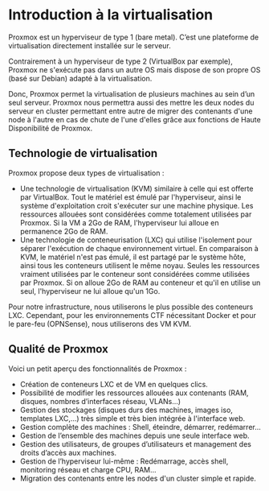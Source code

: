 # Introduction à la virtualisation

Proxmox est un hyperviseur de type 1 (bare metal). C’est une plateforme de virtualisation directement installée sur le serveur.

Contrairement à un hyperviseur de type 2 (VirtualBox par exemple), Proxmox ne s'exécute pas dans un autre OS mais dispose de son propre OS (basé sur Debian) adapté à la virtualisation.

Donc, Proxmox permet la virtualisation de plusieurs machines au sein d’un seul serveur. Proxmox nous permettra aussi des mettre les deux nodes du serveur en cluster permettant entre autre de migrer des contenants d'une node à l'autre en cas de chute de l'une d'elles grâce aux fonctions de Haute Disponibilité de Proxmox.

## Technologie de virtualisation

Proxmox propose deux types de virtualisation :

- Une technologie de virtualisation (KVM) similaire à celle qui est offerte par VirtualBox. Tout le matériel est émulé par l'hyperviseur, ainsi le système d'exploitation croit s'exécuter sur une machine physique. Les ressources allouées sont considérées comme totalement utilisées par Proxmox. Si la VM a 2Go de RAM, l'hyperviseur lui alloue en permanence 2Go de RAM.
- Une technologie de conteneurisation (LXC) qui utilise l'isolement pour séparer l'exécution de chaque environnement virtuel. En comparaison à KVM, le matériel n'est pas émulé, il est partagé par le système hôte, ainsi tous les conteneurs utilisent le même noyau. Seules les ressources vraiment utilisées par le conteneur sont considérées comme utilisées par Proxmox. Si on alloue 2Go de RAM au conteneur et qu'il en utilise un seul, l'hyperviseur ne lui alloue qu'un 1Go.

Pour notre infrastructure, nous utiliserons le plus possible des conteneurs LXC. Cependant, pour les environnements CTF nécessitant Docker et pour le pare-feu (OPNSense), nous utiliserons des VM KVM.

## Qualité de Proxmox

Voici un petit aperçu des fonctionnalités de Proxmox :

- Création de conteneurs LXC et de VM en quelques clics.
- Possibilité de modifier les ressources allouées aux contenants (RAM, disques, nombres d’interfaces réseau, VLANs...)
- Gestion des stockages (disques durs des machines, images iso, templates LXC,...) très simple et très bien intégrée à l'interface web.
- Gestion complète des machines : Shell, éteindre, démarrer, redémarrer...
- Gestion de l’ensemble des machines depuis une seule interface web.
- Gestion des utilisateurs, de groupes d’utilisateurs et management des droits d’accès aux machines.
- Gestion de l’hyperviseur lui-même : Redémarrage, accès shell, monitoring réseau et charge CPU, RAM...
- Migration des contenants entre les nodes d'un cluster simple et rapide.

